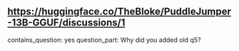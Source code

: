 ## https://huggingface.co/TheBloke/PuddleJumper-13B-GGUF/discussions/1

contains_question: yes
question_part: Why did you added old q5?
